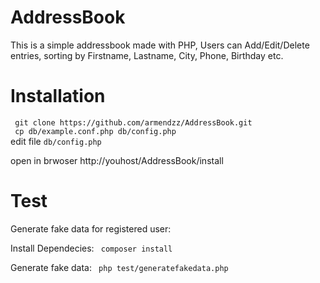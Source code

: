 # AddressBook
This is a simple addressbook made with PHP, Users can Add/Edit/Delete entries, sorting by Firstname, Lastname, City, Phone, Birthday etc.  

# Installation

``` git clone https://github.com/armendzz/AddressBook.git```  
``` cp db/example.conf.php db/config.php```  
edit file ``` db/config.php ```  
  
open in brwoser http://youhost/AddressBook/install

# Test

Generate fake data for registered user:

Install Dependecies:
``` composer install```

Generate fake data:
``` php test/generatefakedata.php```
